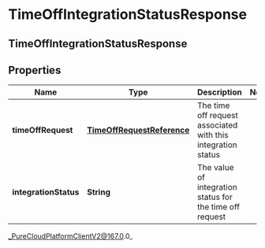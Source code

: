 # TimeOffIntegrationStatusResponse

## TimeOffIntegrationStatusResponse

## Properties

|Name | Type | Description | Notes|
|------------ | ------------- | ------------- | -------------|
| **timeOffRequest** | [**TimeOffRequestReference**](TimeOffRequestReference) | The time off request associated with this integration status | |
| **integrationStatus** | **String** | The value of integration status for the time off request | |



_PureCloudPlatformClientV2@167.0.0_
